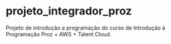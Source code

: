 # projeto_integrador_proz
Projeto de introdução a programação do curso de Introdução à Programação Proz + AWS + Talent Cloud.
